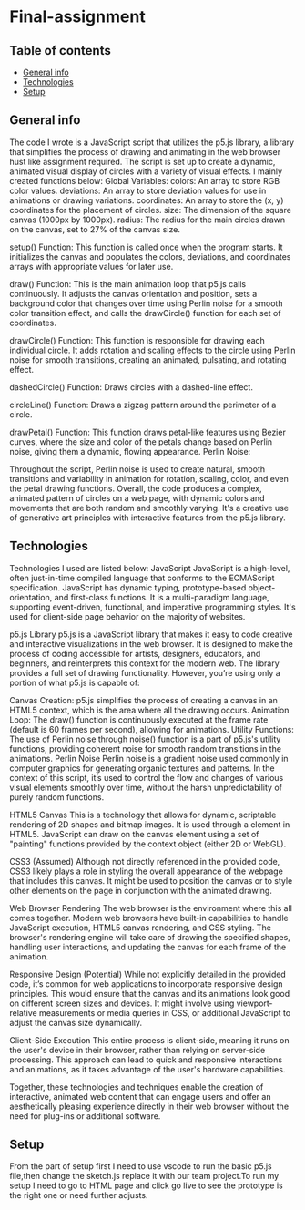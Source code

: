 # Final-assignment
## Table of contents
* [General info](#general-info)
* [Technologies](#technologies)
* [Setup](#setup)
## General info
The code I wrote is a JavaScript script that utilizes the p5.js library, a library that simplifies the process of drawing and animating in the web browser hust like assignment required. The script is set up to create a dynamic, animated visual display of circles with a variety of visual effects. I mainly created functions below:
Global Variables:
colors: An array to store RGB color values.
deviations: An array to store deviation values for use in animations or drawing variations.
coordinates: An array to store the (x, y) coordinates for the placement of circles.
size: The dimension of the square canvas (1000px by 1000px).
radius: The radius for the main circles drawn on the canvas, set to 27% of the canvas size.

setup() Function:
This function is called once when the program starts. It initializes the canvas and populates the colors, deviations, and coordinates arrays with appropriate values for later use.

draw() Function:
This is the main animation loop that p5.js calls continuously. It adjusts the canvas orientation and position, sets a background color that changes over time using Perlin noise for a smooth color transition effect, and calls the drawCircle() function for each set of coordinates.

drawCircle() Function:
This function is responsible for drawing each individual circle. It adds rotation and scaling effects to the circle using Perlin noise for smooth transitions, creating an animated, pulsating, and rotating effect.

dashedCircle() Function:
Draws circles with a dashed-line effect.

circleLine() Function:
Draws a zigzag pattern around the perimeter of a circle.

drawPetal() Function:
This function draws petal-like features using Bezier curves, where the size and color of the petals change based on Perlin noise, giving them a dynamic, flowing appearance.
Perlin Noise:

Throughout the script, Perlin noise is used to create natural, smooth transitions and variability in animation for rotation, scaling, color, and even the petal drawing functions.
Overall, the code produces a complex, animated pattern of circles on a web page, with dynamic colors and movements that are both random and smoothly varying. It's a creative use of generative art principles with interactive features from the p5.js library.

## Technologies
Technologies I used are listed below:
JavaScript
JavaScript is a high-level, often just-in-time compiled language that conforms to the ECMAScript specification. JavaScript has dynamic typing, prototype-based object-orientation, and first-class functions. It is a multi-paradigm language, supporting event-driven, functional, and imperative programming styles. It's used for client-side page behavior on the majority of websites.

p5.js Library
p5.js is a JavaScript library that makes it easy to code creative and interactive visualizations in the web browser. It is designed to make the process of coding accessible for artists, designers, educators, and beginners, and reinterprets this context for the modern web. The library provides a full set of drawing functionality. However, you’re using only a portion of what p5.js is capable of:

Canvas Creation: p5.js simplifies the process of creating a canvas in an HTML5 context, which is the area where all the drawing occurs.
Animation Loop: The draw() function is continuously executed at the frame rate (default is 60 frames per second), allowing for animations.
Utility Functions: The use of Perlin noise through noise() function is a part of p5.js's utility functions, providing coherent noise for smooth random transitions in the animations.
Perlin Noise
Perlin noise is a gradient noise used commonly in computer graphics for generating organic textures and patterns. In the context of this script, it’s used to control the flow and changes of various visual elements smoothly over time, without the harsh unpredictability of purely random functions.

HTML5 Canvas
This is a technology that allows for dynamic, scriptable rendering of 2D shapes and bitmap images. It is used through a <canvas> element in HTML5. JavaScript can draw on the canvas element using a set of "painting" functions provided by the context object (either 2D or WebGL).

CSS3 (Assumed)
Although not directly referenced in the provided code, CSS3 likely plays a role in styling the overall appearance of the webpage that includes this canvas. It might be used to position the canvas or to style other elements on the page in conjunction with the animated drawing.

Web Browser Rendering
The web browser is the environment where this all comes together. Modern web browsers have built-in capabilities to handle JavaScript execution, HTML5 canvas rendering, and CSS styling. The browser's rendering engine will take care of drawing the specified shapes, handling user interactions, and updating the canvas for each frame of the animation.

Responsive Design (Potential)
While not explicitly detailed in the provided code, it’s common for web applications to incorporate responsive design principles. This would ensure that the canvas and its animations look good on different screen sizes and devices. It might involve using viewport-relative measurements or media queries in CSS, or additional JavaScript to adjust the canvas size dynamically.

Client-Side Execution
This entire process is client-side, meaning it runs on the user's device in their browser, rather than relying on server-side processing. This approach can lead to quick and responsive interactions and animations, as it takes advantage of the user's hardware capabilities.

Together, these technologies and techniques enable the creation of interactive, animated web content that can engage users and offer an aesthetically pleasing experience directly in their web browser without the need for plug-ins or additional software.

## Setup
From the part of setup first I need to use vscode to run the basic p5.js file,then change the sketch.js replace it with our team project.To run my setup I need to go to HTML page and click go live to see the prototype is the right one or need further adjusts.
